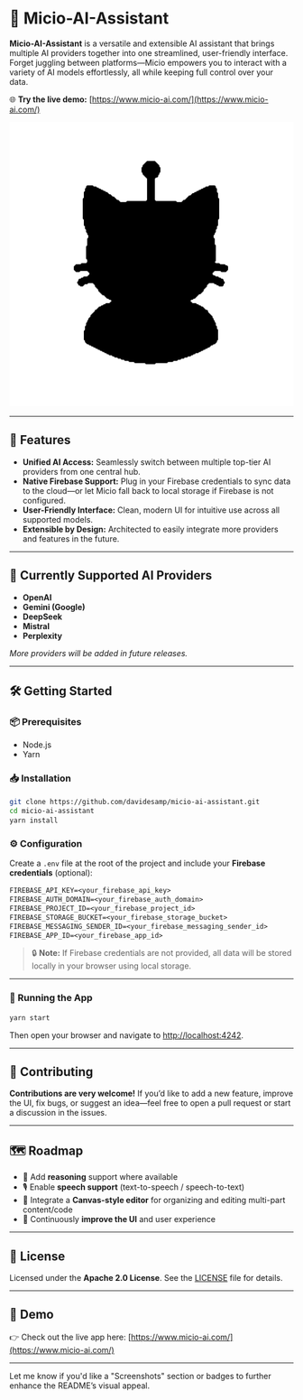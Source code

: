# 🐾 Micio-AI-Assistant

**Micio-AI-Assistant** is a versatile and extensible AI assistant that brings multiple AI providers together into one streamlined, user-friendly interface. Forget juggling between platforms—Micio empowers you to interact with a variety of AI models effortlessly, all while keeping full control over your data.

🌐 **Try the live demo:** [https://www.micio-ai.com/](https://www.micio-ai.com/)

![Micio Logo](src/icons/logo/micio-ai-large.svg)

---

## 🚀 Features

* **Unified AI Access:** Seamlessly switch between multiple top-tier AI providers from one central hub.
* **Native Firebase Support:** Plug in your Firebase credentials to sync data to the cloud—or let Micio fall back to local storage if Firebase is not configured.
* **User-Friendly Interface:** Clean, modern UI for intuitive use across all supported models.
* **Extensible by Design:** Architected to easily integrate more providers and features in the future.

---

## 🤖 Currently Supported AI Providers

* **OpenAI**
* **Gemini (Google)**
* **DeepSeek**
* **Mistral**
* **Perplexity**

*More providers will be added in future releases.*

---

## 🛠 Getting Started

### 📦 Prerequisites

* Node.js
* Yarn

### 📥 Installation

```bash
git clone https://github.com/davidesamp/micio-ai-assistant.git
cd micio-ai-assistant
yarn install
```

### ⚙️ Configuration

Create a `.env` file at the root of the project and include your **Firebase credentials** (optional):

```env
FIREBASE_API_KEY=<your_firebase_api_key>
FIREBASE_AUTH_DOMAIN=<your_firebase_auth_domain>
FIREBASE_PROJECT_ID=<your_firebase_project_id>
FIREBASE_STORAGE_BUCKET=<your_firebase_storage_bucket>
FIREBASE_MESSAGING_SENDER_ID=<your_firebase_messaging_sender_id>
FIREBASE_APP_ID=<your_firebase_app_id>
```

> 🔒 **Note:** If Firebase credentials are not provided, all data will be stored locally in your browser using local storage.

---

### 🧪 Running the App

```bash
yarn start
```

Then open your browser and navigate to [http://localhost:4242](http://localhost:4242).

---

## 🌱 Contributing

**Contributions are very welcome!**
If you’d like to add a new feature, improve the UI, fix bugs, or suggest an idea—feel free to open a pull request or start a discussion in the issues.

---

## 🗺️ Roadmap

* 🧠 Add **reasoning** support where available
* 🎙️ Enable **speech support** (text-to-speech / speech-to-text)
* 🧩 Integrate a **Canvas-style editor** for organizing and editing multi-part content/code
* 💅 Continuously **improve the UI** and user experience

---

## 📄 License

Licensed under the **Apache 2.0 License**. See the [LICENSE](./LICENSE) file for details.

---

## 🔗 Demo

👉 Check out the live app here: [https://www.micio-ai.com/](https://www.micio-ai.com/)

---

Let me know if you'd like a "Screenshots" section or badges to further enhance the README’s visual appeal.
